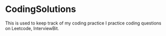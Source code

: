 # CodingSolutions
This is used to keep track of my coding practice
I practice coding questions on Leetcode, InterviewBit.
